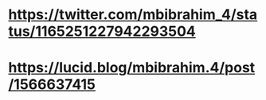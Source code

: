 # https://twitter.com/mbibrahim_4/status/1165251227942293504
# https://lucid.blog/mbibrahim.4/post/1566637415